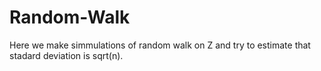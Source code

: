 # Random-Walk
Here we make simmulations of random walk on Z and try to estimate that stadard deviation is sqrt(n).
